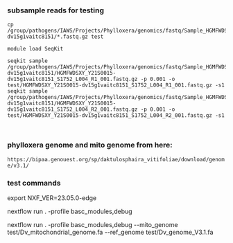### subsample reads for testing
```
cp /group/pathogens/IAWS/Projects/Phylloxera/genomics/fastq/Sample_HGMFWDSXY_Y21S0015-dv15g1vaitc8151/*.fastq.gz test

module load SeqKit

seqkit sample /group/pathogens/IAWS/Projects/Phylloxera/genomics/fastq/Sample_HGMFWDSXY_Y21S0015-dv15g1vaitc8151/HGMFWDSXY_Y21S0015-dv15g1vaitc8151_S1752_L004_R1_001.fastq.gz -p 0.001 -o test/HGMFWDSXY_Y21S0015-dv15g1vaitc8151_S1752_L004_R1_001.fastq.gz -s1
seqkit sample /group/pathogens/IAWS/Projects/Phylloxera/genomics/fastq/Sample_HGMFWDSXY_Y21S0015-dv15g1vaitc8151/HGMFWDSXY_Y21S0015-dv15g1vaitc8151_S1752_L004_R2_001.fastq.gz -p 0.001 -o test/HGMFWDSXY_Y21S0015-dv15g1vaitc8151_S1752_L004_R2_001.fastq.gz -s1



```

### phylloxera genome and mito genome from here: 
`https://bipaa.genouest.org/sp/daktulosphaira_vitifoliae/download/genome/v3.1/`

### test commands

export NXF_VER=23.05.0-edge

nextflow run . -profile basc_modules,debug

nextflow run . -profile basc_modules,debug --mito_genome test/Dv_mitochondrial_genome.fa --ref_genome test/Dv_genome_V3.1.fa